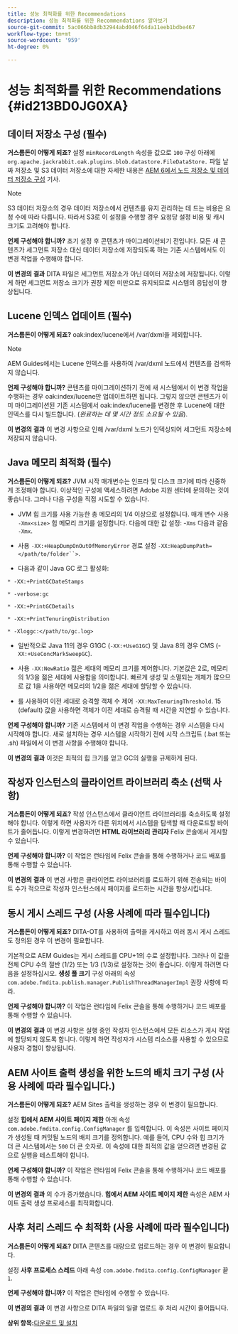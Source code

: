 ```yaml
---
title: 성능 최적화를 위한 Recommendations
description: 성능 최적화를 위한 Recommendations 알아보기
source-git-commit: 5ac066bb8db32944abd046f64da11eeb1bdbe467
workflow-type: tm+mt
source-wordcount: '959'
ht-degree: 0%

---
```



# 성능 최적화를 위한 Recommendations {#id213BD0JG0XA}

## 데이터 저장소 구성 \(필수\)

**거스름돈이 어떻게 되죠?**
설정 `minRecordLength` 속성을 값으로 `100` 구성 아래에 `org.apache.jackrabbit.oak.plugins.blob.datastore.FileDataStore.` 파일 날짜 저장소 및 S3 데이터 저장소에 대한 자세한 내용은 [AEM 6에서 노드 저장소 및 데이터 저장소 구성](https://helpx.adobe.com/experience-manager/6-5/sites/deploying/using/data-store-config.html) 기사.

>[!NOTE]
>
> S3 데이터 저장소의 경우 데이터 저장소에서 컨텐츠를 유지 관리하는 데 드는 비용은 요청 수에 따라 다릅니다. 따라서 S3로 이 설정을 수행할 경우 요청당 설정 비용 및 캐시 크기도 고려해야 합니다.

**언제 구성해야 합니까?**
초기 설정 후 콘텐츠가 마이그레이션되기 전입니다. 모든 새 콘텐츠가 세그먼트 저장소 대신 데이터 저장소에 저장되도록 하는 기존 시스템에서도 이 변경 작업을 수행해야 합니다.

**이 변경의 결과**
DITA 파일은 세그먼트 저장소가 아닌 데이터 저장소에 저장됩니다. 이렇게 하면 세그먼트 저장소 크기가 권장 제한 미만으로 유지되므로 시스템의 응답성이 향상됩니다.

## Lucene 인덱스 업데이트 \(필수\)

**거스름돈이 어떻게 되죠?**
oak:index/lucene에서 /var/dxml을 제외합니다.

>[!NOTE]
>
> AEM Guides에서는 Lucene 인덱스를 사용하여 /var/dxml 노드에서 컨텐츠를 검색하지 않습니다.

**언제 구성해야 합니까?**
콘텐츠를 마이그레이션하기 전에 새 시스템에서 이 변경 작업을 수행하는 경우 oak:index/lucene만 업데이트하면 됩니다. 그렇지 않으면 콘텐츠가 이미 마이그레이션된 기존 시스템에서 oak:index/lucene를 변경한 후 Lucene에 대한 인덱스를 다시 빌드합니다. \(*완료하는 데 몇 시간 정도 소요될 수 있음*\).

**이 변경의 결과**
이 변경 사항으로 인해 /var/dxml 노드가 인덱싱되어 세그먼트 저장소에 저장되지 않습니다.

## Java 메모리 최적화 \(필수\)

**거스름돈이 어떻게 되죠?**
JVM 시작 매개변수는 인프라 및 디스크 크기에 따라 신중하게 조정해야 합니다. 이상적인 구성에 액세스하려면 Adobe 지원 센터에 문의하는 것이 좋습니다. 그러나 다음 구성을 직접 시도할 수 있습니다.

- JVM 힙 크기를 사용 가능한 총 메모리의 1/4 이상으로 설정합니다. 매개 변수 사용 `-Xmx<size>` 힙 메모리 크기를 설정합니다. 다음에 대한 값 설정: -`Xms` 다음과 같음 `-Xmx`.

- 사용 `-XX:+HeapDumpOnOutOfMemoryError` 경로 설정 `-XX:HeapDumpPath=</path/to/folder``>`.

- 다음과 같이 Java GC 로그 활성화:

`* -XX:+PrintGCDateStamps`

`* -verbose:gc`

`* -XX:+PrintGCDetails`

`* -XX:+PrintTenuringDistribution`

`* -Xloggc:</path/to/gc.log>`

- 일반적으로 Java 11의 경우 G1GC \(`-XX:+UseG1GC`\) 및 Java 8의 경우 CMS \(-`XX:+UseConcMarkSweepGC`\).

- 사용 `-XX:NewRatio` 젊은 세대의 메모리 크기를 제어합니다. 기본값은 2로, 메모리의 1/3을 젊은 세대에 사용함을 의미합니다. 빠르게 생성 및 소멸되는 개체가 많으므로 값 1을 사용하면 메모리의 1/2을 젊은 세대에 할당할 수 있습니다.

- 를 사용하여 이전 세대로 승격할 객체 수 제어 `-XX:MaxTenuringThreshold`. 15 \(default\) 값을 사용하면 객체가 이전 세대로 승격될 때 시간을 지연할 수 있습니다.

**언제 구성해야 합니까?**
기존 시스템에서 이 변경 작업을 수행하는 경우 시스템을 다시 시작해야 합니다. 새로 설치하는 경우 시스템을 시작하기 전에 시작 스크립트 \(.bat 또는 .sh\) 파일에서 이 변경 사항을 수행해야 합니다.

**이 변경의 결과**
이것은 최적의 힙 크기를 얻고 GC의 실행을 규제하게 된다.

## 작성자 인스턴스의 클라이언트 라이브러리 축소 \(선택 사항\)

**거스름돈이 어떻게 되죠?**
작성 인스턴스에서 클라이언트 라이브러리를 축소하도록 설정해야 합니다. 이렇게 하면 사용자가 다른 위치에서 시스템을 탐색할 때 다운로드할 바이트가 줄어듭니다. 이렇게 변경하려면 **HTML 라이브러리 관리자** Felix 콘솔에서 게시할 수 있습니다.

**언제 구성해야 합니까?**
이 작업은 런타임에 Felix 콘솔을 통해 수행하거나 코드 배포를 통해 수행할 수 있습니다.

**이 변경의 결과**
이 변경 사항은 클라이언트 라이브러리를 로드하기 위해 전송되는 바이트 수가 적으므로 작성자 인스턴스에서 페이지를 로드하는 시간을 향상시킵니다.

## 동시 게시 스레드 구성 \(사용 사례에 따라 필수입니다\)

**거스름돈이 어떻게 되죠?**
DITA-OT를 사용하여 출력을 게시하고 여러 동시 게시 스레드도 정의된 경우 이 변경이 필요합니다.

기본적으로 AEM Guides는 게시 스레드를 CPU+1의 수로 설정합니다. 그러나 이 값을 전체 CPU 수의 절반 \(1/2\) 또는 1/3 \(1/3\)로 설정하는 것이 좋습니다. 이렇게 하려면 다음을 설정하십시오. **생성 풀 크기** 구성 아래의 속성 `com.adobe.fmdita.publish.manager.PublishThreadManagerImpl` 권장 사항에 따라.

**언제 구성해야 합니까?**
이 작업은 런타임에 Felix 콘솔을 통해 수행하거나 코드 배포를 통해 수행할 수 있습니다.

**이 변경의 결과**
이 변경 사항은 실행 중인 작성자 인스턴스에서 모든 리소스가 게시 작업에 할당되지 않도록 합니다. 이렇게 하면 작성자가 시스템 리소스를 사용할 수 있으므로 사용자 경험이 향상됩니다.

## AEM 사이트 출력 생성을 위한 노드의 배치 크기 구성 \(사용 사례에 따라 필수입니다.\)

**거스름돈이 어떻게 되죠?**
AEM Sites 출력을 생성하는 경우 이 변경이 필요합니다.

설정 **힙에서 AEM 사이트 페이지 제한** 아래 속성 `com.adobe.fmdita.config.ConfigManager` 를 입력합니다. 이 속성은 사이트 페이지가 생성될 때 커밋될 노드의 배치 크기를 정의합니다. 예를 들어, CPU 수와 힙 크기가 더 큰 시스템에서는 `500` 더 큰 숫자로. 이 속성에 대한 최적의 값을 얻으려면 변경된 값으로 실행을 테스트해야 합니다.

**언제 구성해야 합니까?**
이 작업은 런타임에 Felix 콘솔을 통해 수행하거나 코드 배포를 통해 수행할 수 있습니다.

**이 변경의 결과**
의 수가 증가했습니다. **힙에서 AEM 사이트 페이지 제한** 속성은 AEM 사이트 출력 생성 프로세스를 최적화합니다.

## 사후 처리 스레드 수 최적화 \(사용 사례에 따라 필수입니다\)

**거스름돈이 어떻게 되죠?**
DITA 콘텐츠를 대량으로 업로드하는 경우 이 변경이 필요합니다.

설정 **사후 프로세스 스레드** 아래 속성 `com.adobe.fmdita.config.ConfigManager` 끝 `1`.

**언제 구성해야 합니까?**
이 작업은 런타임에 수행할 수 있습니다.

**이 변경의 결과**
이 변경 사항으로 DITA 파일의 일괄 업로드 후 처리 시간이 줄어듭니다.

**상위 항목:**[&#x200B;다운로드 및 설치](download-install.md)

